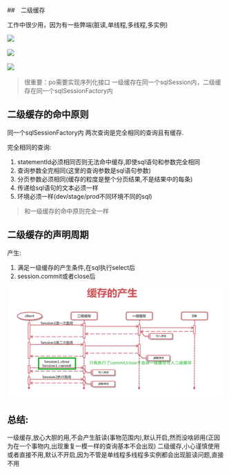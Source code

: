 ##　二级缓存

工作中很少用，因为有一些弊端(脏读,单线程,多线程,多实例)

![](https://wums.oss-cn-beijing.aliyuncs.com/mybatis/20200512103722.png)

![](https://wums.oss-cn-beijing.aliyuncs.com/mybatis/20200512103854.png)

![](https://wums.oss-cn-beijing.aliyuncs.com/mybatis/20200512104027.png)

> 很重要：po需要实现序列化接口
> 一级缓存在同一个sqlSession内，二级缓存在同一个sqlSessionFactory内



## 二级缓存的命中原则

同一个sqlSessionFactory内
两次查询是完全相同的查询且有缓存.

完全相同的查询:

1. statementId必须相同否则无法命中缓存,即使sql语句和参数完全相同
2. 查询参数全完相同(这里的查询参数是sql语句参数)
3. 分页参数必须相同(缓存的粒度是整个分页结果,不是结果中的每条)
4. 传递给sql语句的文本必须一样
5. 环境必须一样(dev/stage/prod不同环境不同的sql)

> 和一级缓存的命中原则完全一样


## 二级缓存的声明周期

产生:



1. 满足一级缓存的产生条件,在sql执行select后
2. session.commit或者close后


![](../img/two_level_produce.png)


## 总结:

一级缓存,放心大胆的用,不会产生脏读(事物范围内),默认开启,然而没啥卵用(正因为在一个事物内,出现重复一模一样的查询基本不会出现)
二级缓存,小心谨慎使用或者直接不用,默认不开启,因为不管是单线程多线程多实例都会出现脏读问题,直接不用






